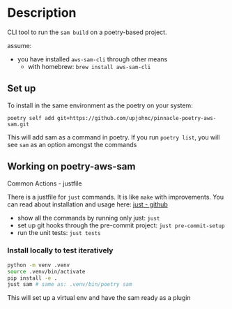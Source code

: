 # Description

CLI tool to run the `sam build` on a poetry-based project.

assume:
- you have installed `aws-sam-cli` through other means
    - with homebrew: `brew install aws-sam-cli`

## Set up

To install in the same environment as the poetry on your system:

`poetry self add git+https://github.com/upjohnc/pinnacle-poetry-aws-sam.git`

This will add sam as a command in poetry. If you run `poetry list`, you will
see `sam` as an option amongst the commands

## Working on poetry-aws-sam

Common Actions - justfile

There is a justfile for `just` commands.  It is like `make` with improvements.
You can read about installation and usage here: [just - github](https://github.com/casey/just#just)

- show all the commands by running only just: `just`
- set up git hooks through the pre-commit project: `just pre-commit-setup`
- run the unit tests: `just tests`

### Install locally to test iteratively

```bash
python -m venv .venv
source .venv/bin/activate
pip install -e .
just sam # same as: .venv/bin/poetry sam
```

This will set up a virtual env and have the sam ready as a plugin

